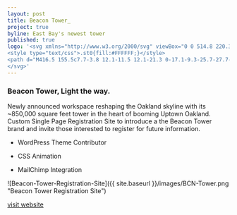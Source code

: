 ```yaml
---
layout: post
title: Beacon Tower_
project: true
byline: East Bay's newest tower
published: true
logo: '<svg xmlns="http://www.w3.org/2000/svg" viewBox="0 0 514.8 220.3">
<style type="text/css">.st0{fill:#FFFFFF;}</style>
<path d="M416.5 155.5c7.7-3.8 12.1-11.5 12.1-21.3 0-17.1-9.3-25.7-27.7-25.7h-29.1v80.1h19v-28.4h7.8l13 28.4h19.9l-15-33.1zM390.9 125h7.4c7.2 0 11 2.6 11 9.6 0 7.4-3.9 10.3-11 10.3h-7.4V125zM408.1 1.4v41L386.2 1.7l-.2-.3h-19.3v80h19.1V36.8l25.3 44.3.1.3h15.9v-80zM55 57.1zM51.9 63.4c-.1 0-.1 0 0 0-.1 0-.1 0 0 0zM56.4 25.7zM53.3 32s-.1 0 0 0c-.1 0 0 0 0 0zM55.6 27.7c.3-1.3.4-2.7.4-4.1 0-13.9-7.9-21.1-24.3-22 0 0-2.5-.1-3.8-.1H0v80h29.2c.2 0 2.6-.1 3.4-.1h.5c16.3-1 24.9-8.2 24.9-22 0-1.4-.1-2.8-.4-4.1-1-6.4-5.7-11.1-12.6-13.7 5.9-2.8 9.6-7.5 10.6-13.9zM38 56.9c0 3.4-1.2 5.4-3.1 6.5h-.1c-1.7.9-3.8 1.2-6.2 1.2h-9.7V49.1h9.7c5.2.1 9.4 1.5 9.4 7.8zM36.1 26c0 3.4-1.2 5.4-3.1 6.5h-.1c-1.7.9-3.8 1.3-6.2 1.3h-7.8V18.2h7.8c5.2 0 9.4 1.4 9.4 7.8zM91.6 50h22.6V33.1H91.6V18.2h30.2V1.4H72.5v80h49.6V64.9H91.6zM325.3 157.3h22.6v-16.9h-22.6v-14.9h30.2v-16.8h-49.3v79.9h49.6v-16.4h-30.5zM156.2 1.4l-22.6 80h19.3l4.1-15.5h21.4l4.1 15.5h20.9l-22.6-80h-24.6zm5.2 47.7l6.4-23.6 6.2 23.6h-12.6zM72 108.6v16.5h18.2v63.5h19.1v-63.5h18.4v-16.5zM274.5 108.2h-.6l-7.7 36.8-8.2-36.8H242.4l-8.2 36.8-7.6-36.8h-19.4l18.1 80.4h16.6l8.3-43.6 8.4 43.6h16.5l18.1-80.4zM242.9.1c-13.4 0-27.8 8.4-30.1 27.2-1.2 9.9-1.2 18.7 0 28.6 2.2 18.8 16.7 27.2 30.1 27.2 17.4 0 30.1-11.9 30.1-28.3V50l-19.4.1h-.1v.1c0 .1 0 5.1-.1 5.6-.4 6-4.5 9.9-10.5 9.9-5.9 0-9.7-3.3-10.3-8.9-1.2-10.6-1.2-19.7 0-30.3.6-5.6 4.5-8.9 10.3-8.9 5.9 0 10 3.9 10.5 9.9.1.8.2 5.3.2 5.4v.1h19.5v-4.5C272.9 11.9 260.3.1 242.9.1zM167.1 107.2c-11.7 0-24.3 6.4-28.7 20.6-.6 2-1.1 4.1-1.4 6.4-.6 4.8-.9 9.4-.9 14v.8c0 4.6.3 9.2.9 14 .3 2.3.7 4.5 1.4 6.4 4.4 14.2 17 20.6 28.7 20.6s24.3-6.4 28.7-20.6c.6-2 1.1-4.1 1.4-6.4.6-4.8.9-9.4.9-14v-.4-.4c0-4.6-.3-9.2-.9-14-.3-2.3-.7-4.5-1.4-6.4-4.4-14.2-17-20.6-28.7-20.6zm0 17.3c2.5 0 4.9.6 6.8 2.3 2 1.8 3.2 4.4 3.6 7 .4 2.4.6 4.9.8 7.4s.3 5 .3 7.6c0 3.8-.1 7.6-.6 11.3-.4 3.1-.8 6.3-2.6 8.9-1.9 2.8-5 4-8.3 4-3.3 0-6.4-1.2-8.3-4-1.8-2.6-2.3-5.8-2.6-8.9-.4-3.8-.5-7.5-.6-11.3 0-2.5.1-5 .3-7.6.2-2.4.3-5 .8-7.4.5-2.6 1.7-5.2 3.6-7 1.9-1.7 4.3-2.3 6.8-2.3zM319.2 0c-11.7 0-24.3 6.4-28.7 20.6-.6 2-1.1 4.1-1.4 6.4-.6 4.8-.9 9.4-.9 14v.8c0 4.6.3 9.2.9 14 .3 2.3.7 4.5 1.4 6.4 4.4 14.2 17 20.6 28.7 20.6s24.3-6.4 28.7-20.6c.6-2 1.1-4.1 1.4-6.4.6-4.8.9-9.4.9-14v-.4-.4c0-4.6-.3-9.2-.9-14-.3-2.3-.7-4.5-1.4-6.4C343.4 6.4 330.9 0 319.2 0c-.1 0-.1 0 0 0-.1 0-.1 0 0 0zm-.1 17.2c2.5 0 4.9.6 6.8 2.3 2 1.8 3.2 4.4 3.6 7 .4 2.4.6 4.9.8 7.4s.3 5 .3 7.6c0 3.8-.1 7.6-.6 11.3-.4 3.1-.8 6.3-2.6 8.9-1.9 2.8-5 4-8.3 4-3.3 0-6.4-1.2-8.3-4-1.8-2.6-2.3-5.8-2.6-8.9-.4-3.8-.5-7.5-.6-11.3 0-2.5.1-5 .3-7.6.2-2.4.3-5 .8-7.4.5-2.6 1.7-5.2 3.6-7 1.9-1.6 4.4-2.3 6.8-2.3zM445 201.6h69.6v18.1H445v-18.1z" class="st0"/>
</svg>'
---
```


### Beacon Tower, Light the way.

<p class="first">Newly announced workspace reshaping the Oakland skyline with its ~850,000 square feet tower in the heart of booming Uptown Oakland. Custom Single Page Registration Site to introduce a the Beacon Tower brand and invite those interested to register for future information.</p>

* WordPress Theme Contributor

* CSS Animation

* MailChimp Integration

![Beacon-Tower-Registration-Site]({{ site.baseurl }}/images/BCN-Tower.png "Beacon Tower Registration Site")

<a class="grad--bcn" href="https://beacontower.com" target="_blank">visit website</a>
